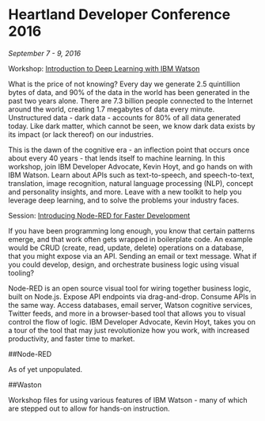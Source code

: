 # Heartland Developer Conference 2016

*September 7 - 9, 2016*

Workshop: [Introduction to Deep Learning with IBM Watson](https://aimhdc2016.sched.org/event/7LIk?iframe=no)

What is the price of not knowing? Every day we generate 2.5 quintillion bytes of data, and 90% of the data in the world has been generated in the past two years alone. There are 7.3 billion people connected to the Internet around the world, creating 1.7 megabytes of data every minute. Unstructured data - dark data - accounts for 80% of all data generated today. Like dark matter, which cannot be seen, we know dark data exists by its impact (or lack thereof) on our industries. 

This is the dawn of the cognitive era - an inflection point that occurs once about every 40 years - that lends itself to machine learning. In this workshop, join IBM Developer Advocate, Kevin Hoyt, and go hands on with IBM Watson. Learn about APIs such as text-to-speech, and speech-to-text, translation, image recognition, natural language processing (NLP), concept and personality insights, and more. Leave with a new toolkit to help you leverage deep learning, and to solve the problems your industry faces.

Session: [Introducing Node-RED for Faster Development](https://aimhdc2016.sched.org/event/7M0d?iframe=no)

If you have been programming long enough, you know that certain patterns emerge, and that work often gets wrapped in boilerplate code.  An example would be CRUD (create, read, update, delete) operations on a database, that you might expose via an API.  Sending an email or text message.  What if you could develop, design, and orchestrate business logic using visual tooling? 

Node-RED is an open source visual tool for wiring together business logic, built on Node.js.  Expose API endpoints via drag-and-drop.  Consume APIs in the same way.  Access databases, email server, Watson cognitive services, Twitter feeds, and more in a browser-based tool that allows you to visual control the flow of logic.  IBM Developer Advocate, Kevin Hoyt, takes you on a tour of the tool that may just revolutionize how you work, with increased productivity, and faster time to market.

##Node-RED

As of yet unpopulated.

##Waston

Workshop files for using various features of IBM Watson - many of which are stepped out to allow for hands-on instruction.
